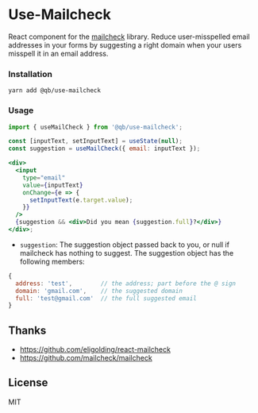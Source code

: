 # Use-Mailcheck

React component for the [mailcheck](https://github.com/mailcheck/mailcheck) library. Reduce user-misspelled email addresses in your forms by suggesting a right domain when your users misspell it in an email address.

### Installation

```
yarn add @qb/use-mailcheck
```

### Usage

```jsx
import { useMailCheck } from '@qb/use-mailcheck';

const [inputText, setInputText] = useState(null);
const suggestion = useMailCheck({ email: inputText });

<div>
  <input
    type="email"
    value={inputText}
    onChange={e => {
      setInputText(e.target.value);
    }}
  />
  {suggestion && <div>Did you mean {suggestion.full}?</div>}
</div>;
```

- `suggestion`: The suggestion object passed back to you, or null if mailcheck has nothing to suggest. The suggestion object has the following members:

```js
{
  address: 'test',        // the address; part before the @ sign
  domain: 'gmail.com',    // the suggested domain
  full: 'test@gmail.com'  // the full suggested email
}
```

## Thanks

- https://github.com/eligolding/react-mailcheck
- https://github.com/mailcheck/mailcheck

## License

MIT
